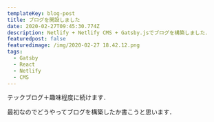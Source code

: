 ```yaml
---
templateKey: blog-post
title: ブログを開設しました
date: 2020-02-27T09:45:30.774Z
description: Netlify + Netlify CMS + Gatsby.jsでブログを構築しました．
featuredpost: false
featuredimage: /img/2020-02-27 18.42.12.png
tags:
  - Gatsby
  - React
  - Netlify
  - CMS
---
```

テックブログ＋趣味程度に続けます．

最初なのでどうやってブログを構築したか書こうと思います．
